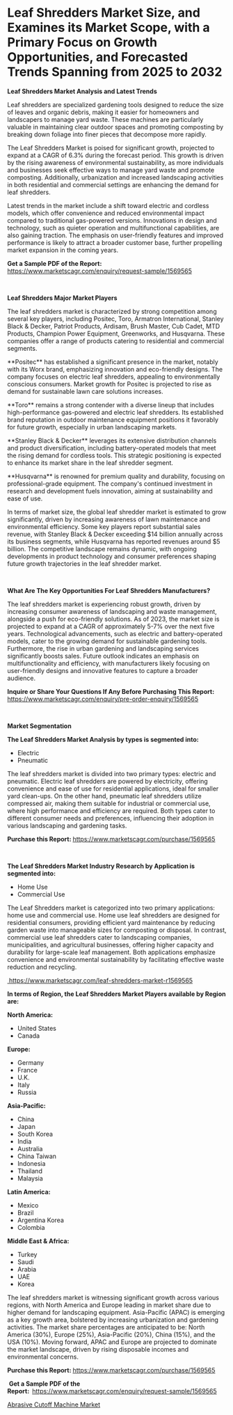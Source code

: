 <p><h1>Leaf Shredders Market Size, and Examines its Market Scope, with a Primary Focus on Growth Opportunities, and Forecasted Trends Spanning from 2025 to 2032</h1></p><p><strong>Leaf Shredders Market Analysis and Latest Trends</strong></p>
<p><p>Leaf shredders are specialized gardening tools designed to reduce the size of leaves and organic debris, making it easier for homeowners and landscapers to manage yard waste. These machines are particularly valuable in maintaining clear outdoor spaces and promoting composting by breaking down foliage into finer pieces that decompose more rapidly.</p><p>The Leaf Shredders Market is poised for significant growth, projected to expand at a CAGR of 6.3% during the forecast period. This growth is driven by the rising awareness of environmental sustainability, as more individuals and businesses seek effective ways to manage yard waste and promote composting. Additionally, urbanization and increased landscaping activities in both residential and commercial settings are enhancing the demand for leaf shredders.</p><p>Latest trends in the market include a shift toward electric and cordless models, which offer convenience and reduced environmental impact compared to traditional gas-powered versions. Innovations in design and technology, such as quieter operation and multifunctional capabilities, are also gaining traction. The emphasis on user-friendly features and improved performance is likely to attract a broader customer base, further propelling market expansion in the coming years.</p></p>
<p><strong>Get a Sample PDF of the Report:&nbsp;</strong> <a href="https://www.marketscagr.com/enquiry/request-sample/1569565?utm_campaign=2804&utm_medium=2&utm_source=Github&utm_content=ia&utm_term=25032025&utm_id=leaf-shredders">https://www.marketscagr.com/enquiry/request-sample/1569565</a></p>
<p>&nbsp;</p>
<p><strong>Leaf Shredders Major Market Players</strong></p>
<p><p>The leaf shredders market is characterized by strong competition among several key players, including Positec, Toro, Armatron International, Stanley Black & Decker, Patriot Products, Ardisam, Brush Master, Cub Cadet, MTD Products, Champion Power Equipment, Greenworks, and Husqvarna. These companies offer a range of products catering to residential and commercial segments.</p><p>**Positec** has established a significant presence in the market, notably with its Worx brand, emphasizing innovation and eco-friendly designs. The company focuses on electric leaf shredders, appealing to environmentally conscious consumers. Market growth for Positec is projected to rise as demand for sustainable lawn care solutions increases.</p><p>**Toro** remains a strong contender with a diverse lineup that includes high-performance gas-powered and electric leaf shredders. Its established brand reputation in outdoor maintenance equipment positions it favorably for future growth, especially in urban landscaping markets.</p><p>**Stanley Black & Decker** leverages its extensive distribution channels and product diversification, including battery-operated models that meet the rising demand for cordless tools. This strategic positioning is expected to enhance its market share in the leaf shredder segment.</p><p>**Husqvarna** is renowned for premium quality and durability, focusing on professional-grade equipment. The company's continued investment in research and development fuels innovation, aiming at sustainability and ease of use.</p><p>In terms of market size, the global leaf shredder market is estimated to grow significantly, driven by increasing awareness of lawn maintenance and environmental efficiency. Some key players report substantial sales revenue, with Stanley Black & Decker exceeding $14 billion annually across its business segments, while Husqvarna has reported revenues around $5 billion. The competitive landscape remains dynamic, with ongoing developments in product technology and consumer preferences shaping future growth trajectories in the leaf shredder market.</p></p>
<p>&nbsp;</p>
<p><strong>What Are The Key Opportunities For Leaf Shredders Manufacturers?</strong></p>
<p><p>The leaf shredders market is experiencing robust growth, driven by increasing consumer awareness of landscaping and waste management, alongside a push for eco-friendly solutions. As of 2023, the market size is projected to expand at a CAGR of approximately 5-7% over the next five years. Technological advancements, such as electric and battery-operated models, cater to the growing demand for sustainable gardening tools. Furthermore, the rise in urban gardening and landscaping services significantly boosts sales. Future outlook indicates an emphasis on multifunctionality and efficiency, with manufacturers likely focusing on user-friendly designs and innovative features to capture a broader audience.</p></p>
<p><strong>Inquire or Share Your Questions If Any Before Purchasing This Report:</strong> <a href="https://www.marketscagr.com/enquiry/pre-order-enquiry/1569565?utm_campaign=2804&utm_medium=2&utm_source=Github&utm_content=ia&utm_term=25032025&utm_id=leaf-shredders">https://www.marketscagr.com/enquiry/pre-order-enquiry/1569565</a></p>
<p>&nbsp;</p>
<p><strong>Market Segmentation</strong></p>
<p><strong>The Leaf Shredders Market Analysis by types is segmented into:</strong></p>
<p><ul><li>Electric</li><li>Pneumatic</li></ul></p>
<p><p>The leaf shredders market is divided into two primary types: electric and pneumatic. Electric leaf shredders are powered by electricity, offering convenience and ease of use for residential applications, ideal for smaller yard clean-ups. On the other hand, pneumatic leaf shredders utilize compressed air, making them suitable for industrial or commercial use, where high performance and efficiency are required. Both types cater to different consumer needs and preferences, influencing their adoption in various landscaping and gardening tasks.</p></p>
<p><strong>Purchase this Report:&nbsp;</strong><a href="https://www.marketscagr.com/purchase/1569565?utm_campaign=2804&utm_medium=2&utm_source=Github&utm_content=ia&utm_term=25032025&utm_id=leaf-shredders">https://www.marketscagr.com/purchase/1569565</a></p>
<p>&nbsp;</p>
<p><strong>The Leaf Shredders Market Industry Research by Application is segmented into:</strong></p>
<p><ul><li>Home Use</li><li>Commercial Use</li></ul></p>
<p><p>The Leaf Shredders market is categorized into two primary applications: home use and commercial use. Home use leaf shredders are designed for residential consumers, providing efficient yard maintenance by reducing garden waste into manageable sizes for composting or disposal. In contrast, commercial use leaf shredders cater to landscaping companies, municipalities, and agricultural businesses, offering higher capacity and durability for large-scale leaf management. Both applications emphasize convenience and environmental sustainability by facilitating effective waste reduction and recycling.</p></p>
<p><a href="https://www.marketscagr.com/leaf-shredders-market-r1569565?utm_campaign=2804&utm_medium=2&utm_source=Github&utm_content=ia&utm_term=25032025&utm_id=leaf-shredders">&nbsp;https://www.marketscagr.com/leaf-shredders-market-r1569565</a></p>
<p><strong>In terms of Region, the Leaf Shredders Market Players available by Region are:</strong></p>
<p>
    <p> <strong> North America: </strong>
        <ul>
            <li>United States</li>
            <li>Canada</li>
        </ul>
        </p> 
    <p> <strong> Europe: </strong>
        <ul>
            <li>Germany</li>
            <li>France</li>
            <li>U.K.</li>
            <li>Italy</li>
            <li>Russia</li>
        </ul>
        </p> 
    <p> <strong> Asia-Pacific: </strong>
        <ul>
            <li>China</li>
            <li>Japan</li>
            <li>South Korea</li>
            <li>India</li>
            <li>Australia</li>
            <li>China Taiwan</li>
            <li>Indonesia</li>
            <li>Thailand</li>
            <li>Malaysia</li>
        </ul>
        </p> 
    <p> <strong> Latin America: </strong>
        <ul>
            <li>Mexico</li>
            <li>Brazil</li>
            <li>Argentina Korea</li>
            <li>Colombia</li>
        </ul>
        </p> 
    <p> <strong> Middle East & Africa: </strong>
        <ul>
            <li>Turkey</li>
            <li>Saudi</li>
            <li>Arabia</li>
            <li>UAE</li>
            <li>Korea</li>
        </ul>
    </p>
    </p>
<p><p>The leaf shredders market is witnessing significant growth across various regions, with North America and Europe leading in market share due to higher demand for landscaping equipment. Asia-Pacific (APAC) is emerging as a key growth area, bolstered by increasing urbanization and gardening activities. The market share percentages are anticipated to be: North America (30%), Europe (25%), Asia-Pacific (20%), China (15%), and the USA (10%). Moving forward, APAC and Europe are projected to dominate the market landscape, driven by rising disposable incomes and environmental concerns.</p></p>
<p><strong>Purchase this Report: </strong><a href="https://www.marketscagr.com/purchase/1569565?utm_campaign=2804&utm_medium=2&utm_source=Github&utm_content=ia&utm_term=25032025&utm_id=leaf-shredders">https://www.marketscagr.com/purchase/1569565</a></p>
<p>&nbsp;<strong>Get a Sample PDF of the Report:&nbsp;&nbsp;</strong><a href="https://www.marketscagr.com/enquiry/request-sample/1569565?utm_campaign=2804&utm_medium=2&utm_source=Github&utm_content=ia&utm_term=25032025&utm_id=leaf-shredders">https://www.marketscagr.com/enquiry/request-sample/1569565</a></p>
<p><strong></strong></p>
<p><p><a href="https://github.com/lizamflotow/Market-Research-Report-List-1/blob/main/abrasive-cutoff-machine-market.md?utm_campaign=2804&utm_medium=2&utm_source=Github&utm_content=ia&utm_term=25032025&utm_id=leaf-shredders">Abrasive Cutoff Machine Market</a></p></p>